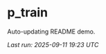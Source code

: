 # p_train

Auto-updating README demo.

<!--START_SECTION:status-->
_Last run: 2025-09-11 19:23 UTC_
<!--END_SECTION:status-->










































































































































































































































































































































































































































































